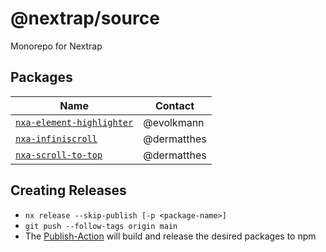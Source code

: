 # @nextrap/source

Monorepo for Nextrap

## Packages

<!-- Please also maintain the CODEOWNERS file when adjusting the table below -->

| Name                                                        | Contact     |
| ----------------------------------------------------------- | ----------- |
| [`nxa-element-highlighter`](./libs/nxa-element-highlighter) | @evolkmann  |
| [`nxa-infiniscroll`](./libs/nxa-infiniscroll)               | @dermatthes |
| [`nxa-scroll-to-top`](./libs/nxa-scroll-to-top)             | @dermatthes |

## Creating Releases

- `nx release --skip-publish [-p <package-name>]`
- `git push --follow-tags origin main`
- The [Publish-Action](./.github/workflows/publish.yml) will build and release the desired packages to npm
